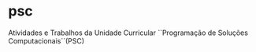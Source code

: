 # psc
Atividades e Trabalhos da Unidade Curricular ``Programação de Soluções Computacionais´´(PSC) 
